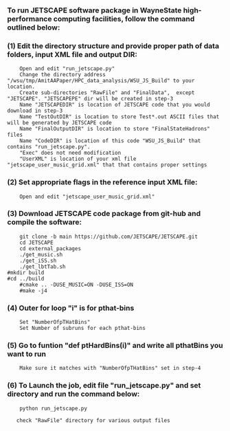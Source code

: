 

### To run JETSCAPE software package in WayneState high-performance computing facilities, follow the command outlined below:

### (1) Edit the directory structure and provide proper path of data folders, input XML file and output DIR:
        Open and edit "run_jetscape.py"
        Change the directory address "/wsu/tmp/AmitAAPaper/HPC_data_analysis/WSU_JS_Build" to your location.
        Create sub-directories "RawFile" and "FinalData",  except "JETSCAPE". "JETSCAPEPE" dir will be created in step-3
        Name "JETSCAPEDIR" is location of JETSCAPE code that you would download in step-3
        Name "TestOutDIR" is location to store Test*.out ASCII files that will be generated by JETSCAPE code
        Name "FinalOutputDIR" is location to store "FinalStateHadrons" files 
        Name "CodeDIR" is location of this code "WSU_JS_Build" that contains "run_jetscape.py".
        "Exec" does not need modification
        "UserXML" is location of your xml file "jetscape_user_music_grid.xml" that that contains proper settings     
### (2) Set appropriate flags in the reference input XML file:
        Open and edit "jetscape_user_music_grid.xml"

### (3) Download JETSCAPE code package from git-hub and compile the software:
        git clone -b main https://github.com/JETSCAPE/JETSCAPE.git
        cd JETSCAPE
        cd external_packages
        ./get_music.sh	
        ./get_iSS.sh
        ./get_lbtTab.sh
	#mkdir build
	#cd ../build
        #cmake .. -DUSE_MUSIC=ON -DUSE_ISS=ON
        #make -j4

### (4) Outer for loop "i" is for pthat-bins
        Set "NumberOfpTHatBins" 
        Set Number of subruns for each pthat-bins

### (5) Go to funtion "def ptHardBins(i)" and write all pthatBins you want to run
        Make sure it matches with "NumberOfpTHatBins" set in step-4 
        
### (6) To Launch the job, edit file "run_jetscape.py" and set directory and run the command below:
        python run_jetscape.py
    
       check "RawFile" directory for various output files